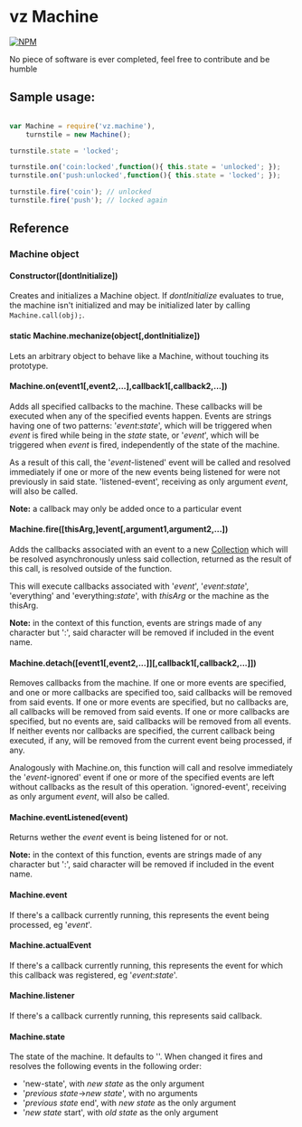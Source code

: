 # vz Machine

[![NPM](https://nodei.co/npm/vz.machine.png?downloads=true)](https://nodei.co/npm/vz.machine/)

No piece of software is ever completed, feel free to contribute and be humble

## Sample usage:

```javascript

var Machine = require('vz.machine'),
    turnstile = new Machine();

turnstile.state = 'locked';

turnstile.on('coin:locked',function(){ this.state = 'unlocked'; });
turnstile.on('push:unlocked',function(){ this.state = 'locked'; });

turnstile.fire('coin'); // unlocked
turnstile.fire('push'); // locked again

```

## Reference

### Machine object

#### Constructor([dontInitialize])

Creates and initializes a Machine object. If *dontInitialize* evaluates to true, the machine isn't initialized and may be initialized later by calling `Machine.call(obj);`.

#### static Machine.mechanize(object[,dontInitialize])

Lets an arbitrary object to behave like a Machine, without touching its prototype.

#### Machine.on(event1[,event2,...],callback1[,callback2,...])

Adds all specified callbacks to the machine. These callbacks will be executed when any of the specified events happen. Events are strings having one of two patterns: '*event*:*state*', which will be triggered when *event* is fired while being in the *state* state, or '*event*', which will be triggered when *event* is fired, independently of the state of the machine.

As a result of this call, the '*event*-listened' event will be called and resolved immediately if one or more of the new events being listened for were not previously in said state. 'listened-event', receiving as only argument *event*, will also be called.

**Note:** a callback may only be added once to a particular event

#### Machine.fire([thisArg,]event[,argument1,argument2,...])

Adds the callbacks associated with an event to a new [Collection](https://www.npmjs.org/package/vz.collection "vz.collection") which will be resolved asynchronously unless said collection, returned as the result of this call, is resolved outside of the function.

This will execute callbacks associated with '*event*', '*event*:*state*', 'everything' and 'everything:*state*', with *thisArg* or the machine as the thisArg.

**Note:** in the context of this function, events are strings made of any character but ':', said character will be removed if included in the event name.

#### Machine.detach([event1[,event2,...]][,callback1[,callback2,...]])

Removes callbacks from the machine. If one or more events are specified, and one or more callbacks are specified too, said callbacks will be removed from said events. If one or more events are specified, but no callbacks are, all callbacks will be removed from said events. If one or more callbacks are specified, but no events are, said callbacks
will be removed from all events. If neither events nor callbacks are specified, the current callback being executed, if any, will be removed from the current event being processed, if any.

Analogously with Machine.on, this function will call and resolve immediately the '*event*-ignored' event if one or more of the specified events are left without callbacks as the result of this operation. 'ignored-event', receiving as only argument *event*, will also be called.

#### Machine.eventListened(event)

Returns wether the *event* event is being listened for or not.

**Note:** in the context of this function, events are strings made of any character but ':', said character will be removed if included in the event name.

#### Machine.event

If there's a callback currently running, this represents the event being processed, eg '*event*'.

#### Machine.actualEvent

If there's a callback currently running, this represents the event for which this callback was registered, eg '*event*:*state*'.

#### Machine.listener

If there's a callback currently running, this represents said callback.

#### Machine.state

The state of the machine. It defaults to ''. When changed it fires and resolves the following events in the following order:

* 'new-state', with *new state* as the only argument
* '*previous state*->*new state*', with no arguments
* '*previous state* end', with *new state* as the only argument
* '*new state* start', with *old state* as the only argument

